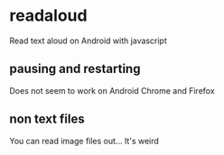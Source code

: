 # readaloud
Read text aloud on Android with javascript

## pausing and restarting
Does not seem to work on Android Chrome and Firefox

## non text files
You can read image files out... It's weird
